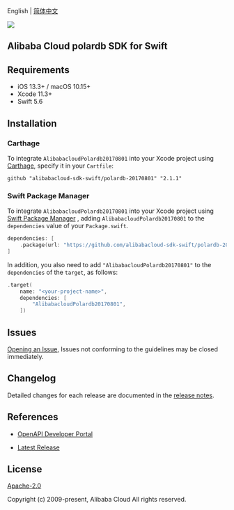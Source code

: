English | [简体中文](README-CN.md)

![](https://aliyunsdk-pages.alicdn.com/icons/AlibabaCloud.svg)

## Alibaba Cloud polardb SDK for Swift

## Requirements

- iOS 13.3+ / macOS 10.15+
- Xcode 11.3+
- Swift 5.6

## Installation

### Carthage

To integrate `AlibabacloudPolardb20170801` into your Xcode project using [Carthage](https://github.com/Carthage/Carthage), specify it in your `Cartfile`:

```ogdl
github "alibabacloud-sdk-swift/polardb-20170801" "2.1.1"
```

### Swift Package Manager

To integrate `AlibabacloudPolardb20170801` into your Xcode project using [Swift Package Manager](https://swift.org/package-manager/) , adding `AlibabacloudPolardb20170801` to the `dependencies` value of your `Package.swift`.

```swift
dependencies: [
    .package(url: "https://github.com/alibabacloud-sdk-swift/polardb-20170801.git", from: "2.1.1")
]
```

In addition, you also need to add `"AlibabacloudPolardb20170801"` to the `dependencies` of the `target`, as follows:

```swift
.target(
    name: "<your-project-name>",
    dependencies: [
        "AlibabacloudPolardb20170801",
    ])
```

## Issues

[Opening an Issue](https://github.com/alibabacloud-sdk-swift/polardb-20170801/issues/new), Issues not conforming to the guidelines may be closed immediately.

## Changelog

Detailed changes for each release are documented in the [release notes](./ChangeLog.txt).

## References

* [OpenAPI Developer Portal](https://next.api.alibabacloud.com/home)
- [Latest Release](https://github.com/alibabacloud-sdk-swift/polardb-20170801)

## License

[Apache-2.0](http://www.apache.org/licenses/LICENSE-2.0)

Copyright (c) 2009-present, Alibaba Cloud All rights reserved.
